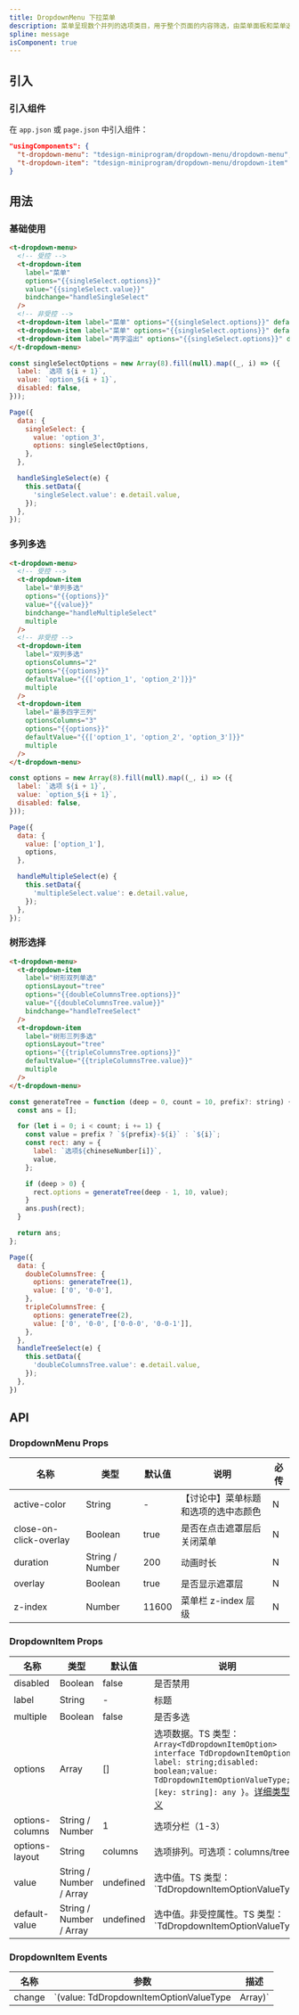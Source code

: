 ```yaml
---
title: DropdownMenu 下拉菜单
description: 菜单呈现数个并列的选项类目，用于整个页面的内容筛选，由菜单面板和菜单选项组成。
spline: message
isComponent: true
---
```


## 引入

### 引入组件

在 `app.json` 或 `page.json` 中引入组件：

```json
"usingComponents": {
  "t-dropdown-menu": "tdesign-miniprogram/dropdown-menu/dropdown-menu",
  "t-dropdown-item": "tdesign-miniprogram/dropdown-menu/dropdown-item"
}
```

## 用法

### 基础使用

```html
<t-dropdown-menu>
  <!-- 受控 -->
  <t-dropdown-item
    label="菜单"
    options="{{singleSelect.options}}"
    value="{{singleSelect.value}}"
    bindchange="handleSingleSelect"
  />
  <!-- 非受控 -->
  <t-dropdown-item label="菜单" options="{{singleSelect.options}}" defaultValue="option_3" />
  <t-dropdown-item label="菜单" options="{{singleSelect.options}}" defaultValue="option_3" />
  <t-dropdown-item label="两字溢出" options="{{singleSelect.options}}" defaultValue="option_3" />
</t-dropdown-menu>
```

```js
const singleSelectOptions = new Array(8).fill(null).map((_, i) => ({
  label: `选项 ${i + 1}`,
  value: `option_${i + 1}`,
  disabled: false,
}));

Page({
  data: {
    singleSelect: {
      value: 'option_3',
      options: singleSelectOptions,
    },
  },

  handleSingleSelect(e) {
    this.setData({
      'singleSelect.value': e.detail.value,
    });
  },
});
```

### 多列多选

```html
<t-dropdown-menu>
  <!-- 受控 -->
  <t-dropdown-item
    label="单列多选"
    options="{{options}}"
    value="{{value}}"
    bindchange="handleMultipleSelect"
    multiple
  />
  <!-- 非受控 -->
  <t-dropdown-item
    label="双列多选"
    optionsColumns="2"
    options="{{options}}"
    defaultValue="{{['option_1', 'option_2']}}"
    multiple
  />
  <t-dropdown-item
    label="最多四字三列"
    optionsColumns="3"
    options="{{options}}"
    defaultValue="{{['option_1', 'option_2', 'option_3']}}"
    multiple
  />
</t-dropdown-menu>
```

```js
const options = new Array(8).fill(null).map((_, i) => ({
  label: `选项 ${i + 1}`,
  value: `option_${i + 1}`,
  disabled: false,
}));

Page({
  data: {
    value: ['option_1'],
    options,
  },

  handleMultipleSelect(e) {
    this.setData({
      'multipleSelect.value': e.detail.value,
    });
  },
});
```

### 树形选择

```html
<t-dropdown-menu>
  <t-dropdown-item
    label="树形双列单选"
    optionsLayout="tree"
    options="{{doubleColumnsTree.options}}"
    value="{{doubleColumnsTree.value}}"
    bindchange="handleTreeSelect"
  />
  <t-dropdown-item
    label="树形三列多选"
    optionsLayout="tree"
    options="{{tripleColumnsTree.options}}"
    defaultValue="{{tripleColumnsTree.value}}"
    multiple
  />
</t-dropdown-menu>
```

```js
const generateTree = function (deep = 0, count = 10, prefix?: string) {
  const ans = [];

  for (let i = 0; i < count; i += 1) {
    const value = prefix ? `${prefix}-${i}` : `${i}`;
    const rect: any = {
      label: `选项${chineseNumber[i]}`,
      value,
    };

    if (deep > 0) {
      rect.options = generateTree(deep - 1, 10, value);
    }
    ans.push(rect);
  }

  return ans;
};

Page({
  data: {
    doubleColumnsTree: {
      options: generateTree(1),
      value: ['0', '0-0'],
    },
    tripleColumnsTree: {
      options: generateTree(2),
      value: ['0', '0-0', ['0-0-0', '0-0-1']],
    },
  },
  handleTreeSelect(e) {
    this.setData({
      'doubleColumnsTree.value': e.detail.value,
    });
  },
})
```

## API
### DropdownMenu Props

名称 | 类型 | 默认值 | 说明 | 必传
-- | -- | -- | -- | --
active-color | String | - | 【讨论中】菜单标题和选项的选中态颜色 | N
close-on-click-overlay | Boolean | true | 是否在点击遮罩层后关闭菜单 | N
duration | String / Number | 200 | 动画时长 | N
overlay | Boolean | true | 是否显示遮罩层 | N
z-index | Number | 11600 | 菜单栏 z-index 层级 | N

### DropdownItem Props

名称 | 类型 | 默认值 | 说明 | 必传
-- | -- | -- | -- | --
disabled | Boolean | false | 是否禁用 | N
label | String | - | 标题 | N
multiple | Boolean | false | 是否多选 | N
options | Array | [] | 选项数据。TS 类型：`Array<TdDropdownItemOption>` `interface TdDropdownItemOption { label: string;disabled: boolean;value: TdDropdownItemOptionValueType; [key: string]: any }`。[详细类型定义](https://github.com/Tencent/tdesign-miniprogram/tree/develop/src/dropdown-menu/type.ts) | N
options-columns | String / Number | 1 | 选项分栏（1-3） | N
options-layout | String | columns | 选项排列。可选项：columns/tree | N
value | String / Number / Array | undefined | 选中值。TS 类型：`TdDropdownItemOptionValueType | Array<TdDropdownItemOptionValueType> ` `type TdDropdownItemOptionValueType = string | number;`。[详细类型定义](https://github.com/Tencent/tdesign-miniprogram/tree/develop/src/dropdown-menu/type.ts) | N
default-value | String / Number / Array | undefined | 选中值。非受控属性。TS 类型：`TdDropdownItemOptionValueType | Array<TdDropdownItemOptionValueType> ` `type TdDropdownItemOptionValueType = string | number;`。[详细类型定义](https://github.com/Tencent/tdesign-miniprogram/tree/develop/src/dropdown-menu/type.ts) | N

### DropdownItem Events

名称 | 参数 | 描述
-- | -- | --
change | `(value: TdDropdownItemOptionValueType | Array<TdDropdownItemOptionValueType>)` | 值改变时触发
